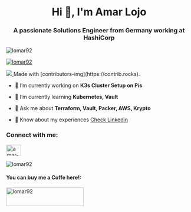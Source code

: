 <h1 align="center">Hi 👋, I'm Amar Lojo</h1>
<h3 align="center">A passionate Solutions Engineer from Germany working at HashiCorp</h3>

<p align="left"> <img src="https://komarev.com/ghpvc/?username=lomar92&label=Profile%20views&color=0e75b6&style=flat" alt="lomar92" /> </p>

<p align="left"> <a href="https://github.com/ryo-ma/github-profile-trophy"><img src="https://github-profile-trophy.vercel.app/?username=lomar92" alt="lomar92" /></a> </p>

<a href="https://github.com/Tanu-N-Prabhu/Python/graphs/contributors">
<img src="https://contrib.rocks/image?repo=Tanu-N-Prabhu/Python" />
</a>
Made with [contributors-img](https://contrib.rocks).

- 🔭 I’m currently working on **K3s Cluster Setup on Pis**

- 🌱 I’m currently learning **Kubernetes, Vault**

- 💬 Ask me about **Terraform, Vault, Packer, AWS, Krypto**

- 📄 Know about my experiences [Check Linkedin](https://www.linkedin.com/in/amar-lojo/)

<h3 align="left">Connect with me:</h3>
<p align="left">
<a href="https://linkedin.com/in/amar-lojo" target="blank"><img align="center" src="https://raw.githubusercontent.com/rahuldkjain/github-profile-readme-generator/master/src/images/icons/Social/linked-in-alt.svg" alt="amar-lojo" height="30" width="40" /></a>
</p>


<p>&nbsp;<img align="left" src="https://github-readme-stats.vercel.app/api?username=lomar92&show_icons=true&locale=en" alt="lomar92" /></p>


<h4 align="left">You can buy me a Coffe here!:</h3>

<p><a href="https://www.buymeacoffee.com/lomar92"> <img align="left" src="https://cdn.buymeacoffee.com/buttons/v2/default-yellow.png" height="50" width="210" alt="lomar92" /></a></p><br><br>
